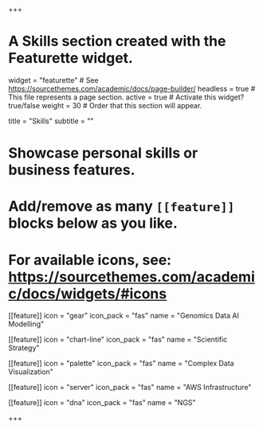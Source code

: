 +++
# A Skills section created with the Featurette widget.
widget = "featurette"  # See https://sourcethemes.com/academic/docs/page-builder/
headless = true  # This file represents a page section.
active = true  # Activate this widget? true/false
weight = 30  # Order that this section will appear.

title = "Skills"
subtitle = ""

# Showcase personal skills or business features.
# 
# Add/remove as many `[[feature]]` blocks below as you like.
# 
# For available icons, see: https://sourcethemes.com/academic/docs/widgets/#icons
[[feature]]
  icon = "gear"
  icon_pack = "fas"
  name = "Genomics Data AI Modelling"

[[feature]]
  icon = "chart-line"
  icon_pack = "fas"
  name = "Scientific Strategy"

[[feature]]
  icon = "palette"
  icon_pack = "fas"
  name = "Complex Data Visualization"

[[feature]]
  icon = "server"
  icon_pack = "fas"
  name = "AWS Infrastructure"

[[feature]]
  icon = "dna"
  icon_pack = "fas"
  name = "NGS"


+++
